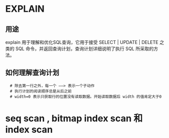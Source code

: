 # EXPLAIN
## 用途
  explain 用于理解和优化SQL查询，它用于接受 SELECT | UPDATE | DELETE 之类的 SQL 命令，并返回查询计划，查询计划详细说明了执行 SQL 所采取的方法。
## 如何理解查询计划
```
  # 除去第一行之外，每一个 ——> 表示一个子动作
  # 执行计划的阅读顺序总是从后之前
  # width=0 表示只获取行的位置没有读取数据。开始读取数据后 width 的值肯定大于0

```

# seq scan , bitmap index scan 和 index scan
